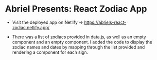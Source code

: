 # Abriel Presents: React Zodiac App

* Visit the deployed app on Netlify -> https://abriels-react-zodiac.netlify.app/


- There was a list of zodiacs provided in data.js, as well as an empty <Main /> component and an empty <ZodiacCard /> component. I added the code to display the zodiac names and dates by mapping through the list provided and rendering a <ZodiacCard /> component for each sign.